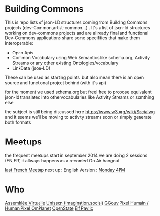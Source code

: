 Building Commons
===========

This is repo lists of json-LD structures coming from Building Commons projects (dev-Common,artist-common...) .
It's a list of json-ld structures working on dev-commons projects and are allready final and functional 
Dev-Commons applications share some specifities that make them interoperable: 
- Open Apis
- Common Vocabulary using Web Semantics like schema.org, Activity Streams or any other existing Ontologies/vocabulary
- LinkData (json-LD)

These can be used as starting points, 
but also mean there is an open source and functional project behind  (with it's api)

for the moment we used schema.org but freel free to propose equivalent json-ld translated into othervocabularies like Activity Streams or somthing else 

the subject is still being discussed here https://www.w3.org/wiki/Socialwg
and it seems we'll be moving to activity streams soon or simply generate both formats

Meetups 
===========
the frequent meetups start in september 2014 we are doing 2 sessions (EN,FR)
it allways happens as a recorded On Air hangout 

[ last French Meetup ](https://www.youtube.com/watch?v=_o7mgs0IyxA)
next up : 
English Version : 
[ Monday 4PM ](https://www.loomio.org/d/dRxfgGNQ/openappjs-project-update-september)


Who 
===========
[Assemblée Virtuelle](http://assemblee-virtuelle.org/)
[Unisson (Imagination.social)](unisson.co)
[GGouv](http://ggouv.fr/)
[Pixel Humain / Human Pixel ](http://www.pixelhumain.com/)
[OmPlanet](http://omplanet.net/)
[OpenState](http://www.openstate.cc/)
[Elf Pavlic](https://github.com/elf-pavlik/webprofiled/blob/master/test/fixtures/perpetual-tripper/index.json)




